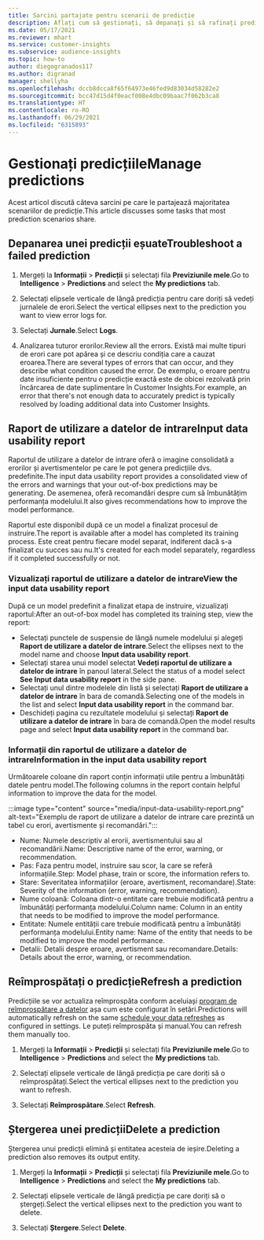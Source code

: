 ```yaml
---
title: Sarcini partajate pentru scenarii de predicție
description: Aflați cum să gestionați, să depanați și să rafinați predicțiile.
ms.date: 05/17/2021
ms.reviewer: mhart
ms.service: customer-insights
ms.subservice: audience-insights
ms.topic: how-to
author: diegogranados117
ms.author: digranad
manager: shellyha
ms.openlocfilehash: dccb8dcca8f65f64973e46fed9d83034d58282e2
ms.sourcegitcommit: bcc47d15d4f0eacf008e4dbc09baac7f062b3ca8
ms.translationtype: HT
ms.contentlocale: ro-RO
ms.lasthandoff: 06/29/2021
ms.locfileid: "6315893"
---
```

# <a name="manage-predictions"></a><span data-ttu-id="c9dd9-103">Gestionați predicțiile</span><span class="sxs-lookup"><span data-stu-id="c9dd9-103">Manage predictions</span></span>

<span data-ttu-id="c9dd9-104">Acest articol discută câteva sarcini pe care le partajează majoritatea scenariilor de predicție.</span><span class="sxs-lookup"><span data-stu-id="c9dd9-104">This article discusses some tasks that most prediction scenarios share.</span></span>

## <a name="troubleshoot-a-failed-prediction"></a><span data-ttu-id="c9dd9-105">Depanarea unei predicții eșuate</span><span class="sxs-lookup"><span data-stu-id="c9dd9-105">Troubleshoot a failed prediction</span></span>

1. <span data-ttu-id="c9dd9-106">Mergeți la **Informații** > **Predicții** și selectați fila **Previziunile mele**.</span><span class="sxs-lookup"><span data-stu-id="c9dd9-106">Go to **Intelligence** > **Predictions** and select the **My predictions** tab.</span></span>

1. <span data-ttu-id="c9dd9-107">Selectați elipsele verticale de lângă predicția pentru care doriți să vedeți jurnalele de erori.</span><span class="sxs-lookup"><span data-stu-id="c9dd9-107">Select the vertical ellipses next to the prediction you want to view error logs for.</span></span>

1. <span data-ttu-id="c9dd9-108">Selectați **Jurnale**.</span><span class="sxs-lookup"><span data-stu-id="c9dd9-108">Select **Logs**.</span></span>

1. <span data-ttu-id="c9dd9-109">Analizarea tuturor erorilor.</span><span class="sxs-lookup"><span data-stu-id="c9dd9-109">Review all the errors.</span></span> <span data-ttu-id="c9dd9-110">Există mai multe tipuri de erori care pot apărea și ce descriu condiția care a cauzat eroarea.</span><span class="sxs-lookup"><span data-stu-id="c9dd9-110">There are several types of errors that can occur, and they describe what condition caused the error.</span></span> <span data-ttu-id="c9dd9-111">De exemplu, o eroare pentru date insuficiente pentru o predicție exactă este de obicei rezolvată prin încărcarea de date suplimentare în Customer Insights.</span><span class="sxs-lookup"><span data-stu-id="c9dd9-111">For example, an error that there's not enough data to accurately predict is typically resolved by loading additional data into Customer Insights.</span></span>

## <a name="input-data-usability-report"></a><span data-ttu-id="c9dd9-112">Raport de utilizare a datelor de intrare</span><span class="sxs-lookup"><span data-stu-id="c9dd9-112">Input data usability report</span></span>

<span data-ttu-id="c9dd9-113">Raportul de utilizare a datelor de intrare oferă o imagine consolidată a erorilor și avertismentelor pe care le pot genera predicțiile dvs. predefinite.</span><span class="sxs-lookup"><span data-stu-id="c9dd9-113">The input data usability report provides a consolidated view of the errors and warnings that your out-of-box predictions may be generating.</span></span> <span data-ttu-id="c9dd9-114">De asemenea, oferă recomandări despre cum să îmbunătățim performanța modelului.</span><span class="sxs-lookup"><span data-stu-id="c9dd9-114">It also gives recommendations how to improve the model performance.</span></span>

<span data-ttu-id="c9dd9-115">Raportul este disponibil după ce un model a finalizat procesul de instruire.</span><span class="sxs-lookup"><span data-stu-id="c9dd9-115">The report is available after a model has completed its training process.</span></span> <span data-ttu-id="c9dd9-116">Este creat pentru fiecare model separat, indiferent dacă s-a finalizat cu succes sau nu.</span><span class="sxs-lookup"><span data-stu-id="c9dd9-116">It's created for each model separately, regardless if it completed successfully or not.</span></span>

### <a name="view-the-input-data-usability-report"></a><span data-ttu-id="c9dd9-117">Vizualizați raportul de utilizare a datelor de intrare</span><span class="sxs-lookup"><span data-stu-id="c9dd9-117">View the input data usability report</span></span>

<span data-ttu-id="c9dd9-118">După ce un model predefinit a finalizat etapa de instruire, vizualizați raportul:</span><span class="sxs-lookup"><span data-stu-id="c9dd9-118">After an out-of-box model has completed its training step, view the report:</span></span>
- <span data-ttu-id="c9dd9-119">Selectați punctele de suspensie de lângă numele modelului și alegeți **Raport de utilizare a datelor de intrare**.</span><span class="sxs-lookup"><span data-stu-id="c9dd9-119">Select the ellipses next to the model name and choose **Input data usability report**.</span></span>
- <span data-ttu-id="c9dd9-120">Selectați starea unui model selectat **Vedeți raportul de utilizare a datelor de intrare** în panoul lateral.</span><span class="sxs-lookup"><span data-stu-id="c9dd9-120">Select the status of a model select **See Input data usability report** in the side pane.</span></span>
- <span data-ttu-id="c9dd9-121">Selectați unul dintre modelele din listă și selectați **Raport de utilizare a datelor de intrare** în bara de comandă.</span><span class="sxs-lookup"><span data-stu-id="c9dd9-121">Selecting one of the models in the list and select **Input data usability report** in the command bar.</span></span>
- <span data-ttu-id="c9dd9-122">Deschideți pagina cu rezultatele modelului și selectați **Raport de utilizare a datelor de intrare** în bara de comandă.</span><span class="sxs-lookup"><span data-stu-id="c9dd9-122">Open the model results page and select **Input data usability report** in the command bar.</span></span>

### <a name="information-in-the-input-data-usability-report"></a><span data-ttu-id="c9dd9-123">Informații din raportul de utilizare a datelor de intrare</span><span class="sxs-lookup"><span data-stu-id="c9dd9-123">Information in the input data usability report</span></span>

<span data-ttu-id="c9dd9-124">Următoarele coloane din raport conțin informații utile pentru a îmbunătăți datele pentru model.</span><span class="sxs-lookup"><span data-stu-id="c9dd9-124">The following columns in the report contain helpful information to improve the data for the model.</span></span>

:::image type="content" source="media/input-data-usability-report.png" alt-text="Exemplu de raport de utilizare a datelor de intrare care prezintă un tabel cu erori, avertismente și recomandări.":::

- <span data-ttu-id="c9dd9-126">Nume: Numele descriptiv al erorii, avertismentului sau al recomandării.</span><span class="sxs-lookup"><span data-stu-id="c9dd9-126">Name: Descriptive name of the error, warning, or recommendation.</span></span>
- <span data-ttu-id="c9dd9-127">Pas: Faza pentru model, instruire sau scor, la care se referă informațiile.</span><span class="sxs-lookup"><span data-stu-id="c9dd9-127">Step: Model phase, train or score, the information refers to.</span></span>
- <span data-ttu-id="c9dd9-128">Stare: Severitatea informațiilor (eroare, avertisment, recomandare).</span><span class="sxs-lookup"><span data-stu-id="c9dd9-128">State: Severity of the information (error, warning, recommendation).</span></span>
- <span data-ttu-id="c9dd9-129">Nume coloană: Coloana dintr-o entitate care trebuie modificată pentru a îmbunătăți performanța modelului.</span><span class="sxs-lookup"><span data-stu-id="c9dd9-129">Column name: Column in an entity that needs to be modified to improve the model performance.</span></span>
- <span data-ttu-id="c9dd9-130">Entitate: Numele entității care trebuie modificată pentru a îmbunătăți performanța modelului.</span><span class="sxs-lookup"><span data-stu-id="c9dd9-130">Entity name: Name of the entity that needs to be modified to improve the model performance.</span></span>
- <span data-ttu-id="c9dd9-131">Detalii: Detalii despre eroare, avertisment sau recomandare.</span><span class="sxs-lookup"><span data-stu-id="c9dd9-131">Details: Details about the error, warning, or recommendation.</span></span>

## <a name="refresh-a-prediction"></a><span data-ttu-id="c9dd9-132">Reîmprospătați o predicție</span><span class="sxs-lookup"><span data-stu-id="c9dd9-132">Refresh a prediction</span></span>

<span data-ttu-id="c9dd9-133">Predicțiile se vor actualiza reîmprospăta conform aceluiași [program de reîmprospătare a datelor](system.md#schedule-tab) așa cum este configurat în setări.</span><span class="sxs-lookup"><span data-stu-id="c9dd9-133">Predictions will automatically refresh on the same [schedule your data refreshes](system.md#schedule-tab) as configured in settings.</span></span> <span data-ttu-id="c9dd9-134">Le puteți reîmprospăta și manual.</span><span class="sxs-lookup"><span data-stu-id="c9dd9-134">You can refresh them manually too.</span></span>

1. <span data-ttu-id="c9dd9-135">Mergeți la **Informații** > **Predicții** și selectați fila **Previziunile mele**.</span><span class="sxs-lookup"><span data-stu-id="c9dd9-135">Go to **Intelligence** > **Predictions** and select the **My predictions** tab.</span></span>

1. <span data-ttu-id="c9dd9-136">Selectați elipsele verticale de lângă predicția pe care doriți să o reîmprospătați.</span><span class="sxs-lookup"><span data-stu-id="c9dd9-136">Select the vertical ellipses next to the prediction you want to refresh.</span></span>

1. <span data-ttu-id="c9dd9-137">Selectați **Reîmprospătare**.</span><span class="sxs-lookup"><span data-stu-id="c9dd9-137">Select **Refresh**.</span></span>

## <a name="delete-a-prediction"></a><span data-ttu-id="c9dd9-138">Ștergerea unei predicții</span><span class="sxs-lookup"><span data-stu-id="c9dd9-138">Delete a prediction</span></span>

<span data-ttu-id="c9dd9-139">Ștergerea unui predicții elimină și entitatea acesteia de ieșire.</span><span class="sxs-lookup"><span data-stu-id="c9dd9-139">Deleting a prediction also removes its output entity.</span></span>

1. <span data-ttu-id="c9dd9-140">Mergeți la **Informații** > **Predicții** și selectați fila **Previziunile mele**.</span><span class="sxs-lookup"><span data-stu-id="c9dd9-140">Go to **Intelligence** > **Predictions** and select the **My predictions** tab.</span></span>

1. <span data-ttu-id="c9dd9-141">Selectați elipsele verticale de lângă predicția pe care doriți să o ștergeți.</span><span class="sxs-lookup"><span data-stu-id="c9dd9-141">Select the vertical ellipses next to the prediction you want to delete.</span></span>

1. <span data-ttu-id="c9dd9-142">Selectați **Ștergere**.</span><span class="sxs-lookup"><span data-stu-id="c9dd9-142">Select **Delete**.</span></span>
